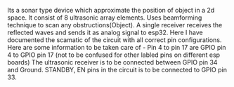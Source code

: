 Its a sonar type device which approximate the position of object in a 2d space.
It consist of 8 ultrasonic array elements. Uses beamforming technique to scan any obstructions(Object). A single receiver receives the reflected waves and sends it as analog signal to esp32.
Here I have documented the scamatic of the circuit with all correct pin configurations.
Here are some information to be taken care of -
Pin 4 to pin 17 are GPIO pin 4 to GPIO pin 17 (not to be confused for other labled pins on different esp boards)
The ultrasonic receiver is to be connected between GPIO pin 34 and Ground.
STANDBY, EN pins in the circuit is to be connected to GPIO pin 33.

